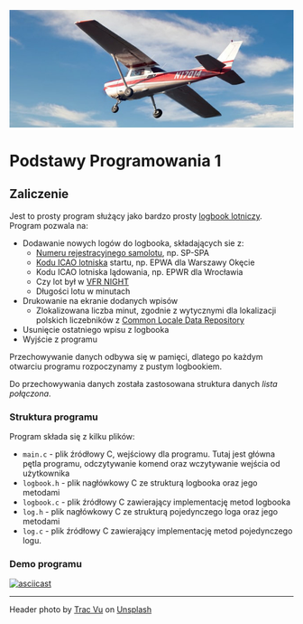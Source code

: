![](photo.jpg)

# Podstawy Programowania 1

## Zaliczenie

Jest to prosty program służący jako bardzo prosty [logbook lotniczy](https://en.wikipedia.org/wiki/Pilot_logbook). Program pozwala na:

* Dodawanie nowych logów do logbooka, składających sie z:
  * [Numeru rejestracyjnego samolotu](https://pl.wikipedia.org/wiki/Mi%C4%99dzynarodowy_kod_samolotowy), np. SP-SPA
  * [Kodu ICAO lotniska](https://pl.wikipedia.org/wiki/Kod_lotniska_ICAO) startu, np. EPWA dla Warszawy Okęcie
  * Kodu ICAO lotniska lądowania, np. EPWR dla Wrocławia
  * Czy lot był w [VFR NIGHT](https://pl.wikipedia.org/wiki/Night_VFR)
  * Długości lotu w minutach
* Drukowanie na ekranie dodanych wpisów
  * Zlokalizowana liczba minut, zgodnie z wytycznymi dla lokalizacji polskich liczebników z [Common Locale Data Repository](https://cldr.unicode.org/)
* Usunięcie ostatniego wpisu z logbooka
* Wyjście z programu

Przechowywanie danych odbywa się w pamięci, dlatego po każdym otwarciu programu rozpoczynamy z pustym logbookiem.

Do przechowywania danych została zastosowana struktura danych _lista połączona_.

### Struktura programu

Program składa się z kilku plików:

* `main.c` - plik źródłowy C, wejściowy dla programu. Tutaj jest główna pętla programu, odczytywanie komend oraz wczytywanie wejścia od użytkownika
* `logbook.h` - plik nagłówkowy C ze strukturą logbooka oraz jego metodami
* `logbook.c` - plik źródłowy C zawierający implementację metod logbooka
* `log.h` - plik nagłówkowy C ze strukturą pojedynczego loga oraz jego metodami
* `log.c` - plik źródłowy C zawierający implementację metod pojedynczego logu.

### Demo programu

[![asciicast](https://asciinema.org/a/xdV15S7WILeU5PXE7zSzdPEX2.svg)](https://asciinema.org/a/xdV15S7WILeU5PXE7zSzdPEX2)

---

Header photo by [Trac Vu](https://unsplash.com/@tracminhvu?utm_source=unsplash&utm_medium=referral&utm_content=creditCopyText) on [Unsplash](https://unsplash.com/s/photos/cessna?utm_source=unsplash&utm_medium=referral&utm_content=creditCopyText)